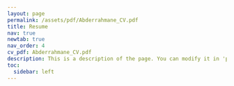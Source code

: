 ```yaml
---
layout: page
permalink: /assets/pdf/Abderrahmane_CV.pdf
title: Resume
nav: true
newtab: true
nav_order: 4
cv_pdf: Abderrahmane_CV.pdf
description: This is a description of the page. You can modify it in 'pages/_cv.md'. You can also change or remove the top pdf download button.
toc:
  sidebar: left
---
```

